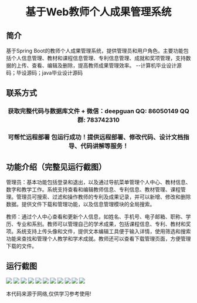 <p><h1 align="center">基于Web教师个人成果管理系统</h1></p>

## 简介
基于Spring Boot的教师个人成果管理系统，提供管理员和用户角色。主要功能包括个人信息管理、教材和课程信息管理、专利信息管理、成就和奖项管理，支持数据的上传、查看、编辑及删除，提高教师成果管理效率。    --计算机毕业设计源码；毕设源码；java毕业设计源码


## 联系方式
<p><h3 align="center">获取完整代码与数据库文件 + 微信：deepguan QQ: 86050149 QQ群: 783742310</h3></p>
<p><h3 align="center">可帮忙远程部署 包运行成功！提供远程部署、修改代码、设计文档指导、代码讲解等服务！</h3></p>

## 功能介绍（完整见运行截图）
管理员：基本功能包括登录和退出，以及通过导航菜单管理个人中心、教材信息、数字和教学工作。系统支持查看和编辑教师信息、专利信息、教材管理、课程管理。管理员可搜索、过滤和操作教师的专利及成果记录，并可以新增、修改和删除数据。提供文件下载和管理功能，以及信息管理模块的全局搜索。

教师：通过个人中心查看和更新个人信息，如姓名、手机号、电子邮箱、职称、学历、专业和系别。教师可以管理自己的学术成果，包括课程信息、专利、教材和奖项。系统支持上传头像和文件，提供文本编辑工具便于输入详情，使用筛选和搜索功能来查找和管理个人教学和学术成就。教师还可以查看下载管理页面，方便管理下载的文件。


## 运行截图
![](https://bs-1329754181.cos.ap-shanghai.myqcloud.com/spring/WebTeacherAchievementManagementSystem/img/001.jpg)
![](https://bs-1329754181.cos.ap-shanghai.myqcloud.com/spring/WebTeacherAchievementManagementSystem/img/002.jpg)
![](https://bs-1329754181.cos.ap-shanghai.myqcloud.com/spring/WebTeacherAchievementManagementSystem/img/003.jpg)
![](https://bs-1329754181.cos.ap-shanghai.myqcloud.com/spring/WebTeacherAchievementManagementSystem/img/004.jpg)
![](https://bs-1329754181.cos.ap-shanghai.myqcloud.com/spring/WebTeacherAchievementManagementSystem/img/005.jpg)
![](https://bs-1329754181.cos.ap-shanghai.myqcloud.com/spring/WebTeacherAchievementManagementSystem/img/006.jpg)
![](https://bs-1329754181.cos.ap-shanghai.myqcloud.com/spring/WebTeacherAchievementManagementSystem/img/007.jpg)
![](https://bs-1329754181.cos.ap-shanghai.myqcloud.com/spring/WebTeacherAchievementManagementSystem/img/008.jpg)
![](https://bs-1329754181.cos.ap-shanghai.myqcloud.com/spring/WebTeacherAchievementManagementSystem/img/009.jpg)
![](https://bs-1329754181.cos.ap-shanghai.myqcloud.com/spring/WebTeacherAchievementManagementSystem/img/010.jpg)
![](https://bs-1329754181.cos.ap-shanghai.myqcloud.com/spring/WebTeacherAchievementManagementSystem/img/011.jpg)

<p>本代码来源于网络,仅供学习参考使用!</p>
